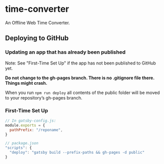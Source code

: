 # time-converter

An Offline Web Time Converter.

## Deploying to GitHub

### Updating an app that has already been published

Note: See "First-Time Set Up" if the app has not been published to GitHub yet. 

**Do not change to the gh-pages branch. There is no .gitignore file there.
Things might crash.**

When you run `npm run deploy` all contents of the public folder will be moved to
your repository’s gh-pages branch.

### First-Time Set Up

```js
// In gatsby-config.js:
module.exports = {
  pathPrefix: "/reponame",
}
```

```js
// package.json
"scripts": {
  "deploy": "gatsby build --prefix-paths && gh-pages -d public"
}
```
